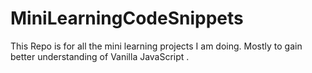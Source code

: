 # MiniLearningCodeSnippets
This Repo is for all the mini learning projects I am doing. Mostly to gain better understanding of Vanilla JavaScript .
